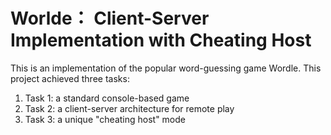 # Worlde： Client-Server Implementation with Cheating Host
This is an implementation of the popular word-guessing game Wordle. This project achieved three tasks:
1) Task 1: a standard console-based game
2) Task 2: a client-server architecture for remote play
3) Task 3: a unique "cheating host" mode

